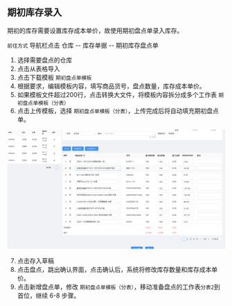 ## 期初库存录入
期初的库存需要设置库存成本单价，故使用期初盘点单录入库存。

`前往方式`  导航栏点击 仓库 -- 库存单据 -- 期初库存盘点单

1. 选择需要盘点的仓库
2. 点击从表格导入
3. 点击下载模板 `期初盘点单模板`
4. 根据要求，编辑模板内容，填写商品货号，盘点数量，库存成本单价。
5. 如果模板文件超过200行，点击转换大文件，将模板内容拆分成多个工作表 `期初盘点单模板（分表）`
6. 点击上传模板，选择 `期初盘点单模板（分表）`，上传完成后将自动填充期初盘点单。

![avatar](../_media/screenshot/期初库存盘点.png)

7. 点击存入草稿
8. 点击盘点，跳出确认界面，点击确认后，系统将修改库存数量和库存成本单价。
9. 点击新增盘点单，修改 `期初盘点单模板（分表）`，移动准备盘点的工作表`分表2`到首位，继续 6-8 步骤。